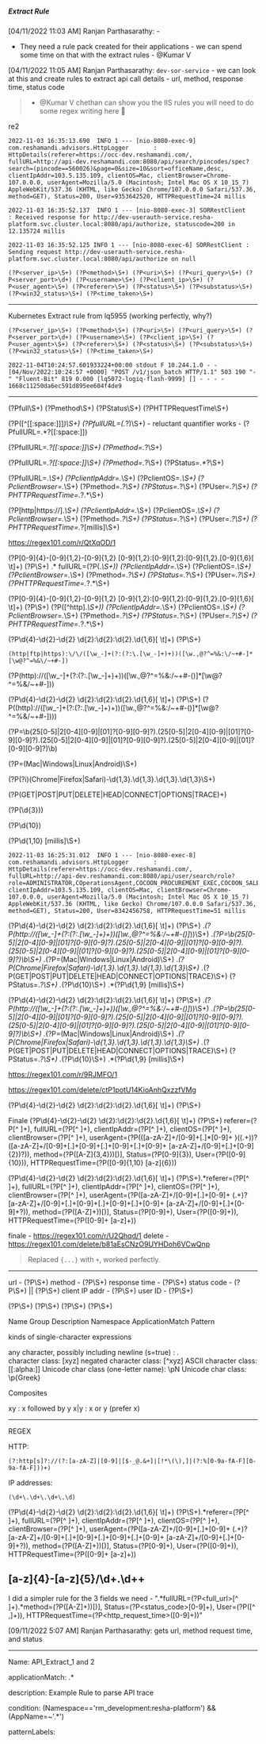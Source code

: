 ##### Extract Rule

[04/11/2022 11:03 AM] Ranjan Parthasarathy: - 
- They need a rule pack created for their applications - we can spend some time on that with the extract rules - @Kumar V

[04/11/2022 11:05 AM] Ranjan Parthasarathy: `dev-sor-service` - we can look at this and create rules to extract api call details - url, method, response time, status code

> - @Kumar V chethan can show you the IIS rules
> you will need to do some regex writing here 🙂

re2 

```
2022-11-03 16:35:13.690  INFO 1 --- [nio-8080-exec-9] com.reshamandi.advisors.HttpLogger       : HttpDetails(referer=https://occ-dev.reshamandi.com/, fullURL=http://api-dev.reshamandi.com:8080/api/search/pincodes/spec?search=(pincode==560026)&page=0&size=10&sort=officeName,desc, clientIpAddr=103.5.135.109, clientOS=Mac, clientBrowser=Chrome-107.0.0.0, userAgent=Mozilla/5.0 (Macintosh; Intel Mac OS X 10_15_7) AppleWebKit/537.36 (KHTML, like Gecko) Chrome/107.0.0.0 Safari/537.36, method=GET), Status=200, User=9353642520, HTTPRequestTime=24 millis
```

```
2022-11-03 16:35:52.137  INFO 1 --- [nio-8080-exec-3] SORRestClient                            : Received response for http://dev-userauth-service.resha-platform.svc.cluster.local:8080/api/authorize, statuscode=200 in 12.135724 millis
```

```
2022-11-03 16:35:52.125 INFO 1 --- [nio-8080-exec-6] SORRestClient : Sending request http://dev-userauth-service.resha-platform.svc.cluster.local:8080/api/authorize on null
```

```
(?P<server_ip>\S+) (?P<method>\S+) (?P<uri>\S+) (?P<uri_query>\S+) (?P<server_port>\d+) (?P<username>\S+) (?P<client_ip>\S+) (?P<user_agent>\S+) (?P<referer>\S+) (?P<status>\S+) (?P<substatus>\S+) (?P<win32_status>\S+) (?P<time_taken>\S+)
```


---
Kubernetes Extract rule from lq5955
(working perfectly, why?)
```
(?P<server_ip>\S+) (?P<method>\S+) (?P<uri>\S+) (?P<uri_query>\S+) (?P<server_port>\d+) (?P<username>\S+) (?P<client_ip>\S+) (?P<user_agent>\S+) (?P<referer>\S+) (?P<status>\S+) (?P<substatus>\S+) (?P<win32_status>\S+) (?P<time_taken>\S+)
```
```
2022-11-04T10:24:57.601933224+00:00 stdout F 10.244.1.0 - - [04/Nov/2022:10:24:57 +0000] "POST /v1/json_batch HTTP/1.1" 503 190 "-" "Fluent-Bit" 819 0.000 [lq5072-logiq-flash-9999] [] - - - - 1668c11250da6ec591d895ee604f4de9
```
---

(?P<fullURL>full\S+)
(?P<method>method\S+)
(?P<Status>Status\S+)
(?P<HTTPRequestTime>HTTPRequestTime\S+)


(?P<fullURL>([^[[:space:]]]*)\S+)
(?P<fullURL>fullURL=(.*?)\S+) - reluctant quantifier
works - (?P<fullURL>fullURL=.*?[[:space:]])


(?P<fullURL>fullURL=.*?[[:space:]]\S+) (?P<method>method=.*?\S+)

(?P<fullURL>fullURL=.*?[[:space:]]\S+) (?P<method>method=.*?\S+) (?P<Status>Status=.*?\S+)


(?P<fullURL>fullURL=.*\S+) (?P<clientIpAddr>clientIpAddr=.*\S+) (?P<clientOS>clientOS=.*\S+) (?P<clientBrowser>clientBrowser=.*\S+) (?P<method>method=.*?\S+) (?P<Status>Status=.*?\S+) (?P<UserID>User=.*?\S+) (?P<HTTPRequestTime>HTTPRequestTime=.*?.*\S+)





(?P<A1>[http|https:\/\/].*\S+) (?P<clientIpAddr>clientIpAddr=.*\S+) (?P<clientOS>clientOS=.*\S+) (?P<clientBrowser>clientBrowser=.*\S+) (?P<method>method=.*?\S+) (?P<Status>Status=.*?\S+) (?P<UserID>User=.*?\S+) (?P<HTTPRequestTime>HTTPRequestTime=.*?[millis]\S+)


https://regex101.com/r/QtXqOD/1


(?P<timestamp>[0-9]{4}-[0-9]{1,2}-[0-9]{1,2} [0-9]{1,2}:[0-9]{1,2}:[0-9]{1,2}\.[0-9]{1,6}[ \t]+) (?P<severity>\S+) .* fullURL=(?P<fullURL>(.*\S+)) (?P<clientIpAddr>clientIpAddr=.*\S+) (?P<clientOS>clientOS=.*\S+) (?P<clientBrowser>clientBrowser=.*\S+) (?P<method>method=.*?\S+) (?P<Status>Status=.*?\S+) (?P<UserID>User=.*?\S+) (?P<HTTPRequestTime>HTTPRequestTime=.*?.*\S+)


(?P<timestamp>[0-9]{4}-[0-9]{1,2}-[0-9]{1,2} [0-9]{1,2}:[0-9]{1,2}:[0-9]{1,2}\.[0-9]{1,6}[ \t]+) (?P<severity>\S+) (?P<fullURL>([^http].*\S+)) (?P<clientIpAddr>clientIpAddr=.*\S+) (?P<clientOS>clientOS=.*\S+) (?P<clientBrowser>clientBrowser=.*\S+) (?P<method>method=.*?\S+) (?P<Status>Status=.*?\S+) (?P<UserID>User=.*?\S+) (?P<HTTPRequestTime>HTTPRequestTime=.*?.*\S+)



(?P<timestamp>\d{4}-\d{2}-\d{2} \d{2}:\d{2}:\d{2}\.\d{1,6}[ \t]+) (?P<severity>\S+)









```
(http|ftp|https):\/\/([\w_-]+(?:(?:\.[\w_-]+)+))([\w.,@?^=%&:\/~+#-]*[\w@?^=%&\/~+#-])
```

(?P<fullURL>(http):\/\/([\w_-]+(?:(?:\.[\w_-]+)+))([\w.,@?^=%&:\/~+#-()]*[\w@?^=%&\/~+#-]))



(?P<timestamp>\d{4}-\d{2}-\d{2} \d{2}:\d{2}:\d{2}\.\d{1,6}[ \t]+) (?P<severity>\S+) (?P<fullURL>((http):\/\/([\w_-]+(?:(?:\.[\w_-]+)+))([\w.,@?^=%&:\/~+#-()]*[\w@?^=%&\/~+#-]))) 




(?P<clientIpAddr>=\b(25[0-5]|2[0-4][0-9]|[01]?[0-9][0-9]?)\.(25[0-5]|2[0-4][0-9]|[01]?[0-9][0-9]?)\.(25[0-5]|2[0-4][0-9]|[01]?[0-9][0-9]?)\.(25[0-5]|2[0-4][0-9]|[01]?[0-9][0-9]?)\b)


(?P<clientOS>=(Mac|Windows|Linux|Android)\S+)

(?P<clientBrowser>(?i)(Chrome|Firefox|Safari)-\d{1,3}\.\d{1,3}\.\d{1,3}\.\d{1,3}\S+)

(?P<method>(GET|POST|PUT|DELETE|HEAD|CONNECT|OPTIONS|TRACE)+)

(?P<Status>(\d{3}))

(?P<User>\d{10})

(?P<HTTPRequestTime>\d{1,10} [millis]\S+)

```
2022-11-03 16:25:31.012  INFO 1 --- [nio-8080-exec-8] com.reshamandi.advisors.HttpLogger       : HttpDetails(referer=https://occ-dev.reshamandi.com/, fullURL=http://api-dev.reshamandi.com:8080/api/user/search/role?role=ADMINISTRATOR,COperationsAgent,COCOON_PROCUREMENT_EXEC,COCOON_SALES_EXEC,COperationsManager,COCOON_PROCUREMENT_MANAGER,COCOON_SALES_MANAGER,CCenterAgent,CCenterManager,FarmInputAgent,FarmInputManager,CottonAgent,CottonManager,PupaeAgent,PupaeManager&sort=createdDate,desc, clientIpAddr=103.5.135.109, clientOS=Mac, clientBrowser=Chrome-107.0.0.0, userAgent=Mozilla/5.0 (Macintosh; Intel Mac OS X 10_15_7) AppleWebKit/537.36 (KHTML, like Gecko) Chrome/107.0.0.0 Safari/537.36, method=GET), Status=200, User=8342456758, HTTPRequestTime=51 millis
```














(?P<timestamp>\d{4}-\d{2}-\d{2} \d{2}:\d{2}:\d{2}\.\d{1,6}[ \t]+) (?P<severity>\S+) .*(?P<fullURL>(http:\/\/([\w_-]+(?:(?:\.[\w_-]+)+))([\w.,@?^=%&:\/~+#-()]*))\S+) .*(?P<clientIpAddr>=\b(25[0-5]|2[0-4][0-9]|[01]?[0-9][0-9]?)\.(25[0-5]|2[0-4][0-9]|[01]?[0-9][0-9]?)\.(25[0-5]|2[0-4][0-9]|[01]?[0-9][0-9]?)\.(25[0-5]|2[0-4][0-9]|[01]?[0-9][0-9]?)\b\S+) .*(?P<clientOS>=(Mac|Windows|Linux|Android)\S+) .*(?P<clientBrowser>(Chrome|Firefox|Safari)-\d{1,3}\.\d{1,3}\.\d{1,3}\.\d{1,3}\S+) .*(?P<method>(GET|POST|PUT|DELETE|HEAD|CONNECT|OPTIONS|TRACE)\S+) (?P<Status>Status=.*?\S+) .*(?P<User>\d{10}\S+) .*(?P<HTTPRequestTime>\d{1,9} [millis]\S+)




(?P<timestamp>\d{4}-\d{2}-\d{2} \d{2}:\d{2}:\d{2}\.\d{1,6}[ \t]+) (?P<severity>\S+) .*(?P<fullURL>(http:\/\/([\w_-]+(?:(?:\.[\w_-]+)+))([\w.,@?^=%&:\/~+#-()]*))\S+) .*(?P<clientIpAddr>=\b(25[0-5]|2[0-4][0-9]|[01]?[0-9][0-9]?)\.(25[0-5]|2[0-4][0-9]|[01]?[0-9][0-9]?)\.(25[0-5]|2[0-4][0-9]|[01]?[0-9][0-9]?)\.(25[0-5]|2[0-4][0-9]|[01]?[0-9][0-9]?)\b\S+) .*(?P<clientOS>=(Mac|Windows|Linux|Android)\S+) .*(?P<clientBrowser>(Chrome|Firefox|Safari)-\d{1,3}\.\d{1,3}\.\d{1,3}\.\d{1,3}\S+) .*(?P<method>(GET|POST|PUT|DELETE|HEAD|CONNECT|OPTIONS|TRACE)\S+) (?P<Status>Status=.*?\S+) .*(?P<User>\d{10}\S+) .*(?P<HTTPRequestTime>\d{1,9} [millis]\S+)






https://regex101.com/r/9RJMFO/1

https://regex101.com/delete/ctP1potU14KioAnhQxzzfVMg












(?P<timestamp>\d{4}-\d{2}-\d{2} \d{2}:\d{2}:\d{2}\.\d{1,6}[ \t]+) (?P<severity>\S+)


Finale
(?P<timestamp>\d{4}-\d{2}-\d{2} \d{2}:\d{2}:\d{2}\.\d{1,6}[ \t]+) (?P<severity>\S+) referer=(?P<referer>[^ ]+), fullURL=(?P<fullURL>[^ ]+), clientIpAddr=(?P<clientIpAddr>[^ ]+), clientOS=(?P<clientOS>[^ ]+), clientBrowser=(?P<clientBrowser>[^ ]+), userAgent=(?P<userAgent>(([a-zA-Z]+/[0-9]+[\.]*[0-9]+ )(\(.+\))? ([a-zA-Z]+/[0-9]+[\.]+[0-9]+[\.]+[0-9]+[\.]+[0-9]+ [a-zA-Z]+/[0-9]+[\.]+[0-9]{2})?)), method=(?P<method>([A-Z]{3,4}))[)], Status=(?P<Status>[0-9]{3}), User=(?P<User>([0-9]{10})), HTTPRequestTime=(?P<HTTPRequestTime>([0-9]{1,10} [a-z]{6}))





(?P<timestamp>\d{4}-\d{2}-\d{2} \d{2}:\d{2}:\d{2}\.\d{1,6}[ \t]+) (?P<severity>\S+).*referer=(?P<referer>[^ ]+), fullURL=(?P<fullURL>[^ ]+), clientIpAddr=(?P<clientIpAddr>[^ ]+), clientOS=(?P<clientOS>[^ ]+), clientBrowser=(?P<clientBrowser>[^ ]+), userAgent=(?P<userAgent>([a-zA-Z]+/[0-9]+[\.]+[0-9]+ \(.+\)? [a-zA-Z]+/[0-9]+[\.]+[0-9]+[\.]+[0-9]+[\.]+[0-9]+ [a-zA-Z]+/[0-9]+[\.]+[0-9]+?)), method=(?P<method>([A-Z]+))[)], Status=(?P<Status>[0-9]+), User=(?P<User>([0-9]+)), HTTPRequestTime=(?P<HTTPRequestTime>([0-9]+ [a-z]+))





finale - https://regex101.com/r/U2Qhqd/1
delete - https://regex101.com/delete/b81aEsCNzO9UYHDoh6VCwQnp





> Replaced `{...}` with `+`, worked perfectly.


---

url - (?P<fullURL>\S+)
method - (?P<method>\S+)
response time - (?P<HTTPRequestTime>\S+)
status code - (?P<Status>\S+) || (?P<statuscode>\S+)
client IP addr - (?P<clientIpAddr>\S+)
user ID - (?P<User>\S+)

(?P<fullURL>\S+) (?P<method>\S+) (?P<HTTPRequestTime>\S+) (?P<Status>\S+)

Name
Group
Description
Namespace
ApplicationMatch
Pattern




kinds of single-character expressions 

any character, possibly including newline (s=true) : .          
character class: [xyz]
negated character class: [^xyz]
ASCII character class: [[:alpha:]] 
Unicode char class (one-letter name): \pN
Unicode char class: \p{Greek}

Composites

xy : x followed by y
x|y : x or y (prefer x)

---
REGEX

HTTP: 

```
(?:http[s]?://(?:[a-zA-Z]|[0-9]|[$-_@.&+]|[!*\(\),]|(?:%[0-9a-fA-F][0-9a-fA-F]))+)
```


IP addresses: 

```
(\d+\.\d+\.\d+\.\d)
```







(?P<timestamp>\d{4}-\d{2}-\d{2} \d{2}:\d{2}:\d{2}\.\d{1,6}[ \t]+) (?P<severity>\S+).*referer=(?P<referer>[^ ]+), fullURL=(?P<fullURL>[^ ]+), clientIpAddr=(?P<clientIpAddr>[^ ]+), clientOS=(?P<clientOS>[^ ]+), clientBrowser=(?P<clientBrowser>[^ ]+), userAgent=(?P<userAgent>([a-zA-Z]+/[0-9]+[\.]+[0-9]+ \(.+\)? [a-zA-Z]+/[0-9]+[\.]+[0-9]+[\.]+[0-9]+[\.]+[0-9]+ [a-zA-Z]+/[0-9]+[\.]+[0-9]+?)), method=(?P<method>([A-Z]+))[)], Status=(?P<Status>[0-9]+), User=(?P<User>([0-9]+)), HTTPRequestTime=(?P<HTTPRequestTime>([0-9]+ [a-z]+))




[a-z]{4}-[a-z]{5}\/\d+\.\d+\+
---





I did a simpler rule for the 3 fields we need - 
".*fullURL=(?P<full_url>[^ ]+).*method=(?P<method>([A-Z]+))[)], Status=(?P<status_code>[0-9]+), User=(?P<user>([^ ,]+)), HTTPRequestTime=(?P<http_request_time>([0-9]+))"

[09/11/2022 5:07 AM] Ranjan Parthasarathy: gets url, method request time, and status



----

Name: API_Extract_1 and 2

applicationMatch: .*

description: Example Rule to parse API trace

condition: (Namespace=='rm_development:resha-platform') && (AppName=~'.*')

patternLabels: 









